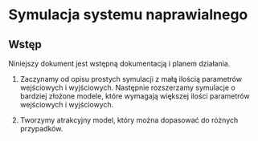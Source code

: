 # Symulacja systemu naprawialnego

## Wstęp

Niniejszy dokument jest wstępną dokumentacją i planem działania.

1. Zaczynamy od opisu prostych symulacji z małą ilością parametrów wejściowych i wyjściowych. Następnie rozszerzamy symulacje o bardziej złożone modele, które wymagają większej ilości parametrów wejściowych i wyjściowych.

2. Tworzymy atrakcyjny model, który można dopasować do różnych przypadków.